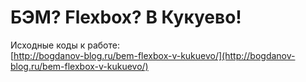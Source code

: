 # БЭМ? Flexbox? В Кукуево!
  		  
Исходные коды к работе:   
[http://bogdanov-blog.ru/bem-flexbox-v-kukuevo/](http://bogdanov-blog.ru/bem-flexbox-v-kukuevo/)		
